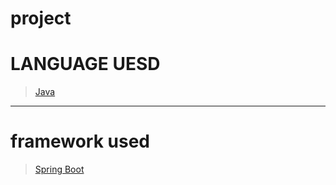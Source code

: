#                                                                                                     project
# LANGUAGE UESD
> [Java](https://www.oracle.com/java/)
_ _ _
# framework used
> [Spring Boot](https://spring.io/projects/spring-data)
